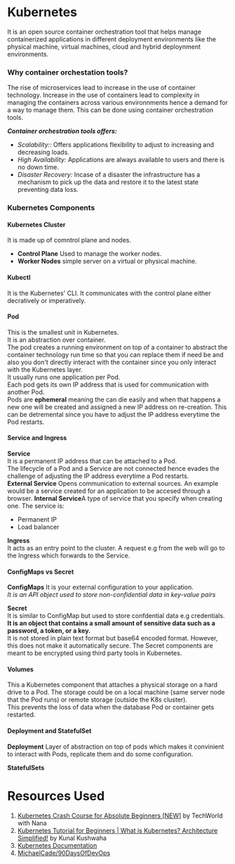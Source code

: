 # Kubernetes
It is an open source container orchestration tool that helps manage containerized applications in different deployment environments like the physical machine, virtual machines, cloud and hybrid deploynment environments.

### Why container orchestation tools?

The rise of microservices lead to increase in the use of container technology. Increase in the use of containers lead to complexity in managing the containers across various environnments hence a demand for a way to manage them. This can be done using container orchestration tools. <br>

***Container orchestration tools offers:***
* *Scalability:*: Offers applications flexibility to adjust to increasing and decreasing loads. 
* *High Availability:* Applications are always available to users and there is no down time.
* *Disaster Recovery:* Incase of a disaster  the infrastructure has a mechanism to pick up the data and restore it to the latest state preventing data loss.

### Kubernetes Components

#### Kubernetes Cluster
It is made up of comntrol plane and nodes.

* **Control Plane**
Used to manage the worker nodes.
* **Worker Nodes** simple server on a virtual or physical machine.

#### Kubectl
 It is the Kubernetes' CLI. It communicates with the control plane either decratively or imperatively.

 #### Pod
This is the smallest unit in Kubernetes. <br>
It is an abstraction over container. <br>
The pod creates a running environment on top of a container to abstract the container technology run time so that you can replace them if need be and also you don't directly interact with the container since you only interact with the Kubernetes layer.<br>
It usually runs one application per Pod.<br>
Each pod gets its own IP address that is used for communication with another Pod.<br>
Pods are **ephemeral** meaning the can die easily and when that happens a new one will be created and assigned a new IP address on re-creation. This can be detremental since you have to adjust the IP address everytime the Pod restarts.

#### Service and Ingress
**Service**<br>
It is a permanent IP address that can be attached to a Pod. <br>
The lifecycle of a Pod and a Service are not connected hence evades the challenge of adjusting the IP address everytime a Pod restarts.<br>
**External Service** Opens communication to external sources. An example would be a service created for an application to be accesed through a browser.
**Internal Service**A type of service that you specify when creating one. 
The service is:
 * Permanent IP
 * Load balancer<br>

**Ingress**<br>
It acts as an entry point to the cluster. A request e.g from the web will go to the Ingress which forwards to the Service.

#### ConfigMaps vs Secret

**ConfigMaps**
It is your external configuration to your application.<br>
*It is an API object used to store non-confidential data in key-value pairs* <br>

**Secret**<br>
It is similar to ConfigMap but used to store confdential data e.g credentials.
**It is an object that contains a small amount of sensitive data such as a password, a token, or a key.**<br>
It is not stored in plain text format but base64 encoded format. However, this does not make it automatically secure. The Secret components are meant to be encrypted using third party tools in Kubernetes.

#### Volumes
This a Kubernetes component that attaches a physical storage on a hard drive to a Pod. The storage could be on a local machine (same server node that the Pod runs) or remote storage (outside the K8s cluster).<br>
This prevents the loss of data when the database Pod or container gets restarted.

#### Deployment and StatefulSet
**Deployment**
Layer of abstraction on top of pods which makes it convinient to interact with Pods, replicate them and do some configuration.<br>

**StatefulSets**



# Resources Used
1. [Kubernetes Crash Course for Absolute Beginners [NEW]](https://www.youtube.com/watch?v=s_o8dwzRlu4&t=1s) by 
TechWorld with Nana
2. [Kubernetes Tutorial for Beginners | What is Kubernetes? Architecture Simplified!](https://www.youtube.com/watch?v=KVBON1lA9N8) by 
Kunal Kushwaha
3. [Kubernetes Documentation](https://kubernetes.io/docs/home/)
4. [MichaelCade/90DaysOfDevOps](https://github.com/MichaelCade/90DaysOfDevOps/blob/main/2022.md)

